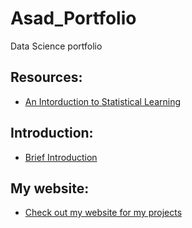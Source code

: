 # Asad_Portfolio
Data Science portfolio
## Resources:
* [An Intorduction to Statistical Learning](https://www.statlearning.com/)
## Introduction:
* [Brief Introduction](https://github.com/AsadMehasi0/Asad_Portfolio/blob/51717b5e7dd3ad916bb831b3264dfabeac554d14/Introduction.ipynb)
## My website:
* [Check out my website for my projects](https://asadmehasi0.github.io/)
